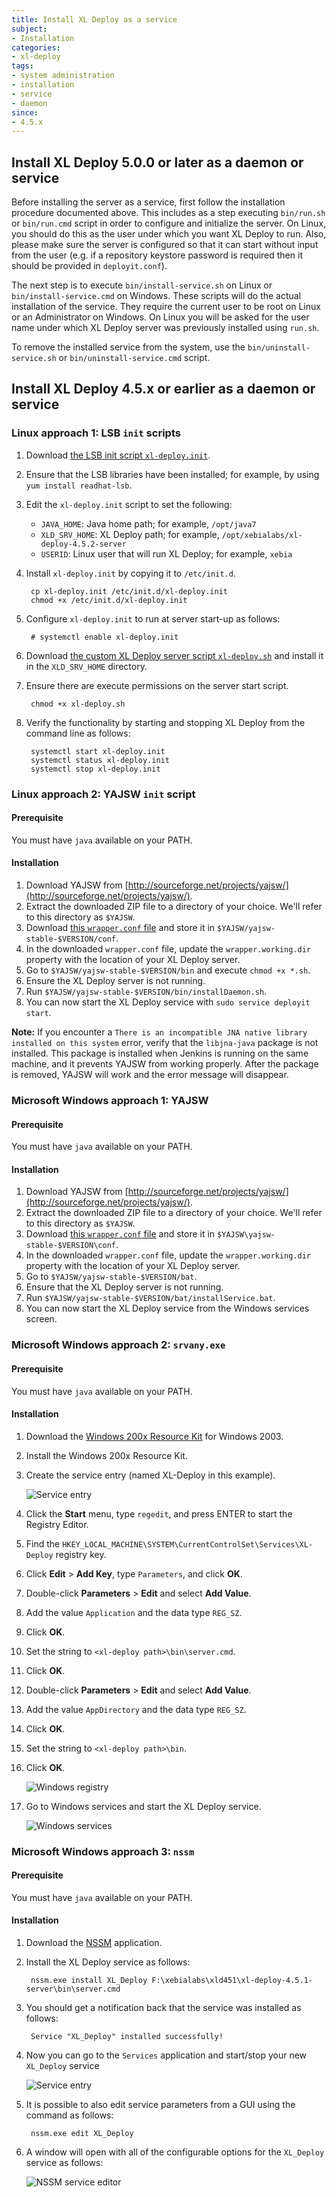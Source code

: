 ```yaml
---
title: Install XL Deploy as a service
subject:
- Installation
categories:
- xl-deploy
tags:
- system administration
- installation
- service
- daemon
since:
- 4.5.x
---
```


## Install XL Deploy 5.0.0 or later as a daemon or service

Before installing the server as a service, first follow the installation procedure documented above. This includes as a step executing `bin/run.sh` or `bin/run.cmd` script in order to configure and initialize the server. On Linux, you should do this as the user under which you want XL Deploy to run. Also, please make sure the server is configured so that it can start without input from the user (e.g. if a repository keystore password is required then it should be provided in `deployit.conf`).

The next step is to execute `bin/install-service.sh` on Linux or `bin/install-service.cmd` on Windows. These scripts will do the actual installation of the service. They require the current user to be root on Linux or an Administrator on Windows.
On Linux you will be asked for the user name under which XL Deploy server was previously installed using `run.sh`.

To remove the installed service from the system, use the `bin/uninstall-service.sh` or `bin/uninstall-service.cmd` script.

## Install XL Deploy 4.5.x or earlier as a daemon or service

### Linux approach 1: LSB `init` scripts

1. Download [the LSB init script `xl-deploy.init`](sample-scripts/xl-deploy.init).
1. Ensure that the LSB libraries have been installed; for example, by using `yum install readhat-lsb`.
1. Edit the `xl-deploy.init` script to set the following:
    * `JAVA_HOME`: Java home path; for example, `/opt/java7`
    * `XLD_SRV_HOME`: XL Deploy path; for example, `/opt/xebialabs/xl-deploy-4.5.2-server`
    * `USERID`: Linux user that will run XL Deploy; for example, `xebia`

1. Install `xl-deploy.init` by copying it to `/etc/init.d`.

        cp xl-deploy.init /etc/init.d/xl-deploy.init
        chmod +x /etc/init.d/xl-deploy.init

1. Configure `xl-deploy.init` to run at server start-up as follows:

        # systemctl enable xl-deploy.init

1. Download [the custom XL Deploy server script `xl-deploy.sh`](sample-scripts/xl-deploy.sh) and install it in the `XLD_SRV_HOME` directory.
1. Ensure there are execute permissions on the server start script.

        chmod +x xl-deploy.sh

1. Verify the functionality by starting and stopping XL Deploy from the command line as follows:

        systemctl start xl-deploy.init
        systemctl status xl-deploy.init
        systemctl stop xl-deploy.init

### Linux approach 2: YAJSW `init` script

#### Prerequisite

You must have `java` available on your PATH.

#### Installation

1. Download YAJSW from [http://sourceforge.net/projects/yajsw/](http://sourceforge.net/projects/yajsw/).
1. Extract the downloaded ZIP file to a directory of your choice. We'll refer to this directory as `$YAJSW`.
1. Download [this `wrapper.conf` file](sample-scripts/wrapper.conf) and store it in `$YAJSW/yajsw-stable-$VERSION/conf`.
1. In the downloaded `wrapper.conf` file, update the `wrapper.working.dir` property with the location of your XL Deploy server.
1. Go to `$YAJSW/yajsw-stable-$VERSION/bin` and execute `chmod +x *.sh`.
1. Ensure the XL Deploy server is not running.
1. Run `$YAJSW/yajsw-stable-$VERSION/bin/installDaemon.sh`.
1. You can now start the XL Deploy service with `sudo service deployit start`.

**Note:** If you encounter a `There is an incompatible JNA native library installed on this system` error, verify that the `libjna-java` package is not installed. This package is installed when Jenkins is running on the same machine, and it prevents YAJSW from working properly. After the package is removed, YAJSW will work and the error message will disappear.

### Microsoft Windows approach 1: YAJSW

#### Prerequisite

You must have `java` available on your PATH.

#### Installation

1. Download YAJSW from [http://sourceforge.net/projects/yajsw/](http://sourceforge.net/projects/yajsw/).
1. Extract the downloaded ZIP file to a directory of your choice. We'll refer to this directory as `$YAJSW`.
1. Download [this `wrapper.conf` file](sample-scripts/wrapper.conf) and store it in `$YAJSW\yajsw-stable-$VERSION\conf`.
1. In the downloaded `wrapper.conf` file, update the `wrapper.working.dir` property with the location of your XL Deploy server.
1. Go to `$YAJSW/yajsw-stable-$VERSION/bat`.
1. Ensure that the XL Deploy server is not running.
1. Run `$YAJSW/yajsw-stable-$VERSION/bat/installService.bat`.
1. You can now start the XL Deploy service from the Windows services screen.

### Microsoft Windows approach 2: `srvany.exe`

#### Prerequisite

You must have `java` available on your PATH.

#### Installation

1. Download the [Windows 200x Resource Kit](http://www.microsoft.com/downloads/details.aspx?FamilyID=9D467A69-57FF-4AE7-96EE-B18C4790CFFD) for Windows 2003.
1. Install the Windows 200x Resource Kit.
1. Create the service entry (named XL-Deploy in this example).

      ![Service entry](images/windows_srvany_1.png)

1. Click the **Start** menu, type `regedit`, and press ENTER to start the Registry Editor.
1. Find the `HKEY_LOCAL_MACHINE\SYSTEM\CurrentControlSet\Services\XL-Deploy` registry key.
1. Click **Edit** > **Add Key**, type `Parameters`, and click **OK**.
1. Double-click **Parameters** > **Edit** and select **Add Value**.
1. Add the value `Application` and the data type `REG_SZ`.
1. Click **OK**.
1. Set the string to `<xl-deploy path>\bin\server.cmd`.
1. Click **OK**.
1. Double-click **Parameters** > **Edit** and select **Add Value**.
1. Add the value `AppDirectory` and the data type `REG_SZ`.
1. Click **OK**.
1. Set the string to `<xl-deploy path>\bin`.
1. Click **OK**.

      ![Windows registry](images/windows_srvany_2.png)

1. Go to Windows services and start the XL Deploy service.

      ![Windows services](images/windows_srvany_3.png)

### Microsoft Windows approach 3: `nssm`

#### Prerequisite

You must have `java` available on your PATH.

#### Installation

1. Download the [NSSM](http://nssm.cc/) application.
1. Install the XL Deploy service as follows:

		nssm.exe install XL_Deploy F:\xebialabs\xld451\xl-deploy-4.5.1-server\bin\server.cmd

1. You should get a notification back that the service was installed as follows:

		Service "XL_Deploy" installed successfully!

1. Now you can go to the `Services` application and start/stop your new `XL_Deploy` service

	![Service entry](images/windows_nssm_1.png)

1. It is possible to also edit service parameters from a GUI using the command as follows:

		nssm.exe edit XL_Deploy

1. A window will open with all of the configurable options for the `XL_Deploy` service as follows:

	![NSSM service editor](images/windows_nssm_2.png)
